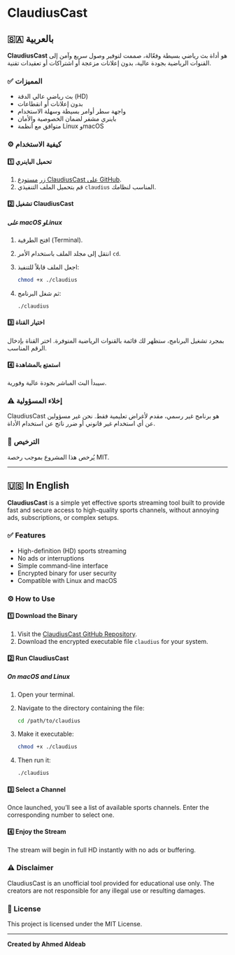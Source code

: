 # ClaudiusCast

## 🇸🇦 بالعربية

**ClaudiusCast** هو أداة بث رياضي بسيطة وفعّالة، صممت لتوفير وصول سريع وآمن إلى القنوات الرياضية بجودة عالية، بدون إعلانات مزعجة أو اشتراكات أو تعقيدات تقنية.

### ✅ المميزات

- بث رياضي عالي الدقة (HD)
- بدون إعلانات أو انقطاعات
- واجهة سطر أوامر بسيطة وسهلة الاستخدام
- باينري مشفر لضمان الخصوصية والأمان
- متوافق مع أنظمة Linux وmacOS

### ⚙️ كيفية الاستخدام

#### 1️⃣ تحميل الباينري

1. زر [مستودع ClaudiusCast على GitHub](https://github.com/AldeabAhmed/ClaudiusCast).
2. قم بتحميل الملف التنفيذي `claudius` المناسب لنظامك.

#### 2️⃣ تشغيل ClaudiusCast

##### على macOS وLinux

1. افتح الطرفية (Terminal).
2. انتقل إلى مجلد الملف باستخدام الأمر `cd`.
3. اجعل الملف قابلاً للتنفيذ:

   ```bash
   chmod +x ./claudius
   ```

4. ثم شغل البرنامج:

   ```bash
   ./claudius
   ```

#### 3️⃣ اختيار القناة

بمجرد تشغيل البرنامج، ستظهر لك قائمة بالقنوات الرياضية المتوفرة. اختر القناة بإدخال الرقم المناسب.

#### 4️⃣ استمتع بالمشاهدة

سيبدأ البث المباشر بجودة عالية وفورية.

### ⚠️ إخلاء المسؤولية

ClaudiusCast هو برنامج غير رسمي، مقدم لأغراض تعليمية فقط. نحن غير مسؤولين عن أي استخدام غير قانوني أو ضرر ناتج عن استخدام الأداة.

### 📝 الترخيص

يُرخص هذا المشروع بموجب رخصة MIT.

---

## 🇺🇸 In English

**ClaudiusCast** is a simple yet effective sports streaming tool built to provide fast and secure access to high-quality sports channels, without annoying ads, subscriptions, or complex setups.

### ✅ Features

- High-definition (HD) sports streaming
- No ads or interruptions
- Simple command-line interface
- Encrypted binary for user security
- Compatible with Linux and macOS

### ⚙️ How to Use

#### 1️⃣ Download the Binary

1. Visit the [ClaudiusCast GitHub Repository](https://github.com/AldeabAhmed/ClaudiusCast).
2. Download the encrypted executable file `claudius` for your system.

#### 2️⃣ Run ClaudiusCast

##### On macOS and Linux

1. Open your terminal.
2. Navigate to the directory containing the file:

   ```bash
   cd /path/to/claudius
   ```

3. Make it executable:

   ```bash
   chmod +x ./claudius
   ```

4. Then run it:

   ```bash
   ./claudius
   ```

#### 3️⃣ Select a Channel

Once launched, you’ll see a list of available sports channels. Enter the corresponding number to select one.

#### 4️⃣ Enjoy the Stream

The stream will begin in full HD instantly with no ads or buffering.

### ⚠️ Disclaimer

ClaudiusCast is an unofficial tool provided for educational use only. The creators are not responsible for any illegal use or resulting damages.

### 📝 License

This project is licensed under the MIT License.

---

**Created by Ahmed Aldeab**
